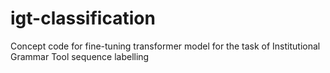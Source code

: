 # igt-classification
Concept code for fine-tuning transformer model for the task of Institutional Grammar Tool sequence labelling
